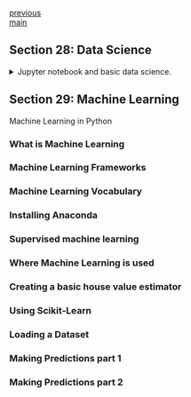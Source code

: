<!--
// cSpell:ignore Kaggle jupyterlab ipynb iloc pyplot isnull neighbourhood countplot barplot
-->

[previous](section_26_27_api_crud.md)\
[main](../README.md)

## Section 28: Data Science

<details>
<summary>
Jupyter notebook and basic data science.
</summary>

### What is Data Science

many definitions of data science

> "data science is the study of data"
>
> - Recording data
> - Storing data
> - Analyzing data to extract useful information.

neighboring fields:

- data engineering
- statistics
- business analysts

getting information and knowledge from data. not the same as data engineering, data science is about the data processing, rather than the data flow. the two fields work together.

statisticians rely on more traditional methods, usually with limited and smaller scale data, data science involves dealing with large data (BIG DATA), as well as more infrastructure and automation tasks.

examples

> - analyzing nasa pictures to find new planets or asteroids
> - using automation to pilot planes, cars
> - book recommendations on amazon, friends recommendation on facebook.
> - computational chemistry models to simulate new molecules.
> - estimating house values and prices
> - matching adds to users
> - fraud detection
> - weather forecasts

### Impact of Data Science

some fields that get benefits from data science

- customer service
- navigation
- product recommendation
- voice to text
- image processing
- fraud detection
- robotics
- health care

### Data Science Life Cycle

1. formulate a question or problem
2. acquire and clean relevant data
3. exploratory data analysis
4. draw conclusions using predictions

### Data Science Terminologies

_Modules_ are reusable collections of code. _Libraries_ are made from modules. in this course we will use libraries such as **Numpy**, **Pandas** and **Seaborn**

a _Dataset_ is a collection of related sets of information. a pandas DataFrame is a two-dimensional data structure (tabular data). it has rows, columns and the data itself. a _panda series_ is a single column of data.

```py
players = pd.Series(df['Name']) # column name
teams = pd.Series(df['Team']) # column name
```

### Data Design and Probability Sampling

data design is how we gather our data, probability sampling methods are different ways that we can use to reduce bias in our data.

Simple Random sampling (SRS)\
Taking elements by random (without repetition) from the population.

Cluster Sampling\
dividing the data into clusters, and then choosing clusters at random. an example of a cluster can be a family, a school or any other unit that holds elements.

Stratified Sampling\
dividing the population into stratas, and then sample from each strate according to the desired weight. an example of strata can be gender, age, or any other trait that an observation has. stratified sampling can ensure that all relevant groups are represented in the data.

### What is Jupyter Notebook

jupyter notebook is a computing environment to experiment and share code.
Jupyter stands for Julia, Python and R, as the three languages which were first supported in jupyter notebooks.

the notebooks contains,live code, rich text, interactive widget and media.

### Installing Jupyter Notebook Server

we first install [anaconda](https://www.anaconda.com/), the package manager which is used in many data science projects.
we can also use pip to install jupyter notebook.

```sh
pip install -upgrade pip
pip install jupyter
pip install jupyterlab

```

### Running Jupyter Notebook Server

starting jupyter notebook

```sh
jupyter notebook
```

this will open the notebook on the browser.

### Common Jupyter Notebook Commands

| command                 | description                                      | flags          |
| ----------------------- | ------------------------------------------------ | -------------- |
| `jupyter notebook`      | start the jupyter application                    | `--no-browser` |
| `jupyter --help`        | help                                             |
| `jupyter --config-dir`  | show the location of the configuration directory |
| `jupyter --data-dir`    | show the location of the data directory          |
| `jupyter --runtime-dir` | show the location of the runtime directory       |
| `jupyter --paths`       | list all jupyter directories and search paths    | ` --json`      |

### Jupyter Notebook Components

the jupyter notebook is a client-server application. the web browser is the client in the case of jupyter notebook.

- notebook web application - the interactive part.
- kernel - separate process, either python or some other languages, this handles computation.
- notebook documents - self contained document that is the representation of all the content in the notebook

### Jupyter Notebook Dashboard

lets open the notebook.

```sh
jupyter notebook
```

we can see the files, the running process, cluster, we can add files, etc

### Jupyter Notebook User Interface

- Menu
- Toolbar
- Notebook area and cells.

a cell is a block of code.

### Creating a New Notebook

a notebook has `ipynb` extension.

- code cells
- markdown cells
- raw cells - unformatted text

we can export the notebook into a format like pdf of html

### Kaggle Data Sets

[kaggle](www.kaggle.com) is a website that has many datasets which we can use.

we need to register in order to download a dataset.

- names
- new york city airbnb open data
- crime in boston

### Tabular Data

many data sets are arranged as tables, tabular data. rows and columns, csv files, or sql data.

now we will use the pandas library to read data.

```
import pandas as pd
data = pd.read_csv("file.csv")
print data
```

### Pandas DataFrame

a DataFrame is a tabular data structure where each row and column are labelled.

```py
print(type(data))

```

lets start asking questions.

**what were the 5 most popular baby names in 2014 in the US?**

- slice out (filter) row for 2014
- sort rows in descending order by count
- get the top five rows

```py
data["Year"] #series
data["Year"]==2014 #logical
#data_2014 = data[data["Year"]==2014]
data_2014 = data.loc[daa['Year']==2014],:] #other option to do the same thing
data_2014_sorted = data_2014.sort_values('Count',ascending=False)
print(data_2014_sorted_top.iloc[0:5])
```

### Data Cleaning

Combing through data and transforming it to a form that we can analyze. this includes fixing the data if there are inconsistent data values, duplicates or malformed observations.

- missing values
- misspellings
- duplicates rows
- inconsistent formats.

we will use the crimes boston data. we first read it with the correct encoding and then check for missing data.

```py
import pandas as pd
crime = pd.read_csv("crime.csv", encoding='latin-1')
crime.isnull()
rows_with_missing_values= crime.isnull().any(axis=1) #panda series
crime[rows_with_missing_values]
```

now we want to drop some columns, we already have te date, so we don't need the repeated data. we also check manually for values which were spelled wrong.

```py
cleaned_crime = crime.drop(columns=['YEAR','MONTH','HOUR','LOCATION'])
cleaned_crime["OFFENSE_CODE_GROUP"].unique()
cleaned_crime["OFFENSE_DESCRIPTION"].unique()
cleaned_crime["DAY_OF_WEEK"].unique()
```

### Visualizing Qualitative Data

data visualization is taking the data and making a visual story out of it.
we will use the **matplotlib** and **seaborn** libraries.

Qualitative data is non-numeric data, it can be observed and recorded. it can nominal data, which is categorical and has no inherent order, while ordinal data has no inherit values, it does have a sensible ordering between the categories.

we will use the new york AirBnB listing data.

```py
import pandas as pd
import matplotlib.pyplot as plt
import seaborn as sn

listings = pd.read_csv("AB_NYC_2019.csv")
listings
```

the first thing we want is a bar chart showing the amount of airbnb listings for each neighborhood.

```py
sn.countplot(x= "neighbourhood_group", data=listings)
plt.show()
```

now lets get the average price, this will show us the confidence intervals.

```py
sn.barplot(x= "neighbourhood_group", data=listings,y="price")
plt.show()
sn.barplot(x= "neighbourhood_group", data=listings,y="price", ci=False)
plt.show()
```

### Visualizing Quantitative Data

quantitative data is numerical data that can be compared: amounts or quantities. we can use histograms and scatter plots.

```py
import pandas as pd
import matplotlib.pyplot as plt
import seaborn as sn
import numpy as np

listings = pd.read_csv("AB_NYC_2019.csv")
listings
```

we start with a histogram of the prices, which we also label.

```py
plt.hist(listings['price'])
plt.xlabel('price (in US Dollars)')
plt.show()
```

unfortunately, the histogram doesn't tell us much, because we didn't perform proper data analysis and cleaning beforehand, so we probably have an outlier data that throws our calculations out of order.

```py
listings['price'].describe()
```

so rather than clean the data, the course sets the histogram bins.the `np.arange` function which takes we provide with three arguments, _start_,_stop_ and _step_

```py
plt.hist(listings['price'], bins=np.arrange(0, 1100, 40))
plt.xlabel('price (in US Dollars)')
plt.show()
```

the next thing we want is a scatter plot, which compares two numerical properties of the data. so lets look at which listings has more reviews based on their price?

```py
#plt.scatter(x="price", y="number_of_reviews", data=listings)
plt.scatter(x=listings["price"], y=listings["number_of_reviews"])
plt.xlabel('Price')
plt.ylabel('Number of reviews')
plt.show()
```

again, like with the histogram, we want to limit the range of prices to avoid the outliers

```py
plt.scatter(x=listings["price"], y=listings["number_of_reviews"])
plt.xlabel('Price')
plt.ylabel('Number of reviews')
plt.xlim(0,1100) #restricting the x-axis
plt.show()
```

the points are too large, so we want to make them smaller and more visible.

```py
plt.scatter(x=listings["price"], y=listings["number_of_reviews"],s=5)
plt.title("smaller points") # lets start titling our plots!
plt.xlabel('Price')
plt.ylabel('Number of reviews')
plt.xlim(0,1100)
plt.show()
```

visualizing the data makes it easier for us to discover trends, which drives further analysis of the data.

</details>

## Section 29: Machine Learning

<!-- <details> -->
<summary>
Machine Learning in Python
</summary>

### What is Machine Learning

### Machine Learning Frameworks

### Machine Learning Vocabulary

### Installing Anaconda

### Supervised machine learning

### Where Machine Learning is used

### Creating a basic house value estimator

### Using Scikit-Learn

### Loading a Dataset

### Making Predictions part 1

### Making Predictions part 2

</details>
